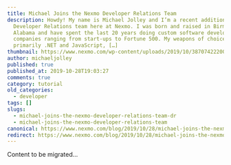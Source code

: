 ```yaml
---
title: Michael Joins the Nexmo Developer Relations Team
description: Howdy! My name is Michael Jolley and I’m a recent addition to the
  Developer Relations team here at Nexmo. I was born and raised in Birmingham,
  Alabama and have spent the last 20 years doing custom software development for
  companies ranging from start-ups to Fortune 500. My weapons of choice are
  primarily .NET and JavaScript, […]
thumbnail: https://www.nexmo.com/wp-content/uploads/2019/10/38707422200_c168c637b3_k.jpg
author: michaeljolley
published: true
published_at: 2019-10-28T19:03:27
comments: true
category: tutorial
old_categories:
  - developer
tags: []
slugs:
  - michael-joins-the-nexmo-developer-relations-team-dr
  - michael-joins-the-nexmo-developer-relations-team
canonical: https://www.nexmo.com/blog/2019/10/28/michael-joins-the-nexmo-developer-relations-team-dr
redirect: https://www.nexmo.com/blog/2019/10/28/michael-joins-the-nexmo-developer-relations-team-dr
---
```

Content to be migrated...